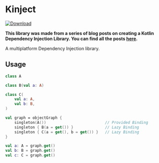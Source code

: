 # Kinject

[![Download](https://img.shields.io/maven-central/v/dev.scottpierce/kinject)](https://central.sonatype.com/artifact/dev.scottpierce/kinject/versions)

**This library was made from a series of blog posts on creating a Kotlin Dependency Injection Library.
You can find all the posts [here](https://scottpierce.dev/categories/making-a-kotlin-dependency-injection-library/).**

A multiplatform Dependency Injection library.

## Usage

```kotlin
class A

class B(val a: A)

class C(
    val a: A,
    val b: B,
)

val graph = objectGraph {
    singleton(A())                          // Provided Binding
    singleton { B(a = get()) }              // Lazy Binding
    singleton { C(a = get(), b = get()) }   // Lazy Binding
}

val a: A = graph.get()
val b: B = graph.get()
val c: C = graph.get()
```
